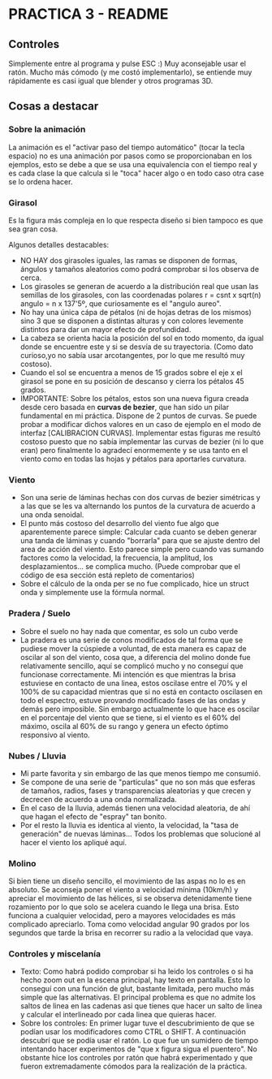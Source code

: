 # PRACTICA 3 - README

## Controles

Simplemente entre al programa y pulse ESC :)
Muy aconsejable usar el ratón. Mucho más cómodo (y me costó implementarlo), se entiende muy rápidamente es casi igual que blender y otros programas 3D.

## Cosas a destacar

### Sobre la animación

La animación es el "activar paso del tiempo automático" (tocar la tecla espacio) no es una animación por pasos como se proporcionaban en los ejemplos, esto se debe a que se usa una equivalencia con el tiempo real y es cada clase la que calcula si le "toca" hacer algo o en todo caso otra case se lo ordena hacer.

### Girasol

Es la figura más compleja en lo que respecta diseño si bien tampoco es que sea gran cosa.

Algunos detalles destacables:

- NO HAY dos girasoles iguales, las ramas se disponen de formas, ángulos y tamaños aleatorios como podrá comprobar si los observa de cerca.
- Los girasoles se generan de acuerdo a la distribución real que usan las semillas de los girasoles, con las coordenadas polares r = csnt x sqrt(n) angulo = n x 137'5º, que curiosamente es el "angulo aureo".
- No hay una única cápa de pétalos (ni de hojas detras de los mismos) sino 3 que se disponen a distintas alturas y con colores levemente distintos para dar un mayor efecto de profundidad.
- La cabeza se orienta hacia la posición del sol en todo momento, da igual donde se encuentre este y si se desvía de su trayectoria. (Como dato curioso,yo no sabía usar arcotangentes, por lo que me resultó muy costoso).
- Cuando el sol se encuentra a menos de 15 grados sobre el eje x el girasol se pone en su posición de descanso y cierra los pétalos 45 grados.
- IMPORTANTE: Sobre los pétalos, estos son una nueva figura creada desde cero basada en **curvas de bezier**, que han sido un pilar fundamental en mi práctica. Dispone de 2 puntos de curvas. Se puede probar a modificar dichos valores en un caso de ejemplo en el modo de interfaz \[CALIBRACION CURVAS\]. Implementar estas figuras me resultó costoso puesto que no sabía implementar las curvas de bezier (ni lo que eran) pero finalmente lo agradecí enormemente y se usa tanto en el viento como en todas las hojas y pétalos para aportarles curvatura.

### Viento

- Son una serie de láminas hechas con dos curvas de bezier simétricas y a las que se les va alternando los puntos de la curvatura de acuerdo a una onda senoidal.
- El punto más costoso del desarrollo del viento fue algo que aparentemente parece simple: Calcular cada cuanto se deben generar una tanda de láminas y cuando "borrarla" para que se ajuste dentro del area de acción del viento. Esto parece simple pero cuando vas sumando factores como la velocidad, la frecuencia, la amplitud, los desplazamientos... se complica mucho. (Puede comprobar que el código de esa sección está repleto de comentarios)
- Sobre el cálculo de la onda per se no fue complicado, hice un struct onda y simplemente use la fórmula normal.

### Pradera / Suelo

- Sobre el suelo no hay nada que comentar, es solo un cubo verde
- La pradera es una serie de conos modificados de tal forma que se pudiese mover la cúspiede a voluntad, de esta manera es capaz de oscilar al son del viento, cosa que, a diferencia del molino donde fue relativamente sencillo, aquí se complicó mucho y no conseguí que funcionase correctamente. Mi intención es que mientras la brisa estuviese en contacto de una linea, estos oscilase entre el 70% y el 100% de su capacidad mientras que si no está en contacto oscilasen en todo el espectro, estuve provando modificado fases de las ondas y demás pero imposible. Sin embargo actualmente lo que hace es oscilar en el porcentaje del viento que se tiene, si el viento es el 60% del máximo, oscila al 60% de su rango y genera un efecto óptimo responsivo al viento.

### Nubes / Lluvia

- Mi parte favorita y sin embargo de las que menos tiempo me consumió.
- Se compone de una serie de "particulas" que no son más que esferas de tamaños, radios, fases y transparencias aleatorias y que crecen y decrecen de acuerdo a una onda normalizada.
- En el caso de la lluvia, además tienen una velocidad aleatoria, de ahí que hagan el efecto de "espray" tan bonito.
- Por el resto la lluvia es identica al viento, la velocidad, la "tasa de generación" de nuevas láminas... Todos los problemas que solucioné al hacer el viento los apliqué aquí.

### Molino

Si bien tiene un diseño sencillo, el movimiento de las aspas no lo es en absoluto.
Se aconseja poner el viento a velocidad mínima (10km/h) y apreciar el movimiento de las hélices, si se observa detenidamente tiene rozamiento por lo que solo se acelera cuando le llega una brisa. Esto funciona a cualquier velocidad, pero a mayores velocidades es más complicado apreciarlo.
Toma como velocidad angular 90 grados por los segundos que tarde la brisa en recorrer su radio a la velocidad que vaya.

### Controles y miscelanía

- Texto: Como habrá podido comprobar si ha leido los controles o si ha hecho zoom out en la escena principal, hay texto en pantalla. Esto lo conseguí con una función de glut, bastante limitada, pero mucho más simple que las alternativas. El principal problema es que no admite los saltos de linea en las cadenas asi que tienes que hacer un salto de linea y calcular el interlineado por cada linea que quieras hacer.
- Sobre los controles: En primer lugar tuve el descubrimiento de que se podían usar los modificadores como CTRL o SHIFT. A continuación descubrí que se podía usar el ratón. Lo que fue un sumidero de tiempo intentando hacer experimentos de "que x figura sigua el puentero". No obstante hice los controles por ratón que habrá experimentado y que fueron extremadamente cómodos para la realización de la práctica.

